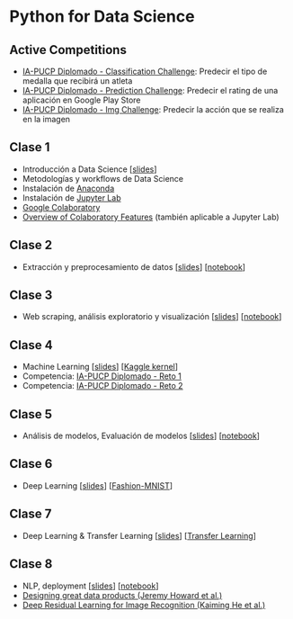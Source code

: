 # Python for Data Science

## Active Competitions
- [IA-PUCP Diplomado - Classification Challenge](https://www.kaggle.com/t/abbb8bc5a86447c6a67348be216006e8): Predecir el tipo de medalla que recibirá un atleta
- [IA-PUCP Diplomado - Prediction Challenge](https://www.kaggle.com/t/b02f9cdc4d7d4414b9f94e3dfb901e09): Predecir el rating de una aplicación en Google Play Store
- [IA-PUCP Diplomado - Img Challenge](https://www.kaggle.com/t/1ad4f046d91e421db1405e23e7336013): Predecir la acción que se realiza en la imagen

## Clase 1
- Introducción a Data Science [[slides](https://docs.google.com/presentation/d/1wrwjn2pkqSVgwV4OekrE955ey9spDm4xhmoqNMMZWGk/edit?usp=sharing)]
- Metodologías y workflows de Data Science
- Instalación de [Anaconda](https://www.anaconda.com/download/) 
- Instalación de [Jupyter Lab](https://jupyterlab.readthedocs.io/en/stable/getting_started/installation.html)
- [Google Colaboratory](https://colab.research.google.com/)
- [Overview of Colaboratory Features](https://colab.research.google.com/notebooks/basic_features_overview.ipynb) (también aplicable a Jupyter Lab)

## Clase 2
- Extracción y preprocesamiento de datos [[slides](https://docs.google.com/presentation/d/1Qhd2D4HCcudEQ658IRvldEs_EgDT3XPUe6GK4rBDTNU/edit?usp=sharing)] [[notebook](https://nbviewer.jupyter.org/github/iapucp/IA-Diplomado/blob/master/Python%20for%20Data%20Science/classes/01%20-%20Extraction.ipynb)] 

## Clase 3
- Web scraping, análisis exploratorio y visualización [[slides](https://docs.google.com/presentation/d/1ykhwrVO4ZaynsUXtuZNmDoQkbS2IYj_KPSaK1Jh96qk/edit?usp=sharing)] [[notebook](https://nbviewer.jupyter.org/github/iapucp/IA-Diplomado/blob/master/Python%20for%20Data%20Science/classes/02%20-%20Visualization.ipynb)] 

## Clase 4
- Machine Learning [[slides](https://docs.google.com/presentation/d/1knNbzGTAe0rYUF1ZcxJChCzWZQ9q71z6a6GNnnOqTDI/edit?usp=sharing)] [[Kaggle kernel](https://www.kaggle.com/robertalonso29/titanic-simple-example?scriptVersionId=19593986)] 
- Competencia: [IA-PUCP Diplomado - Reto 1](https://www.kaggle.com/t/ee3288b171d84b92bc1881a3b791a856)
- Competencia: [IA-PUCP Diplomado - Reto 2](https://www.kaggle.com/t/b5d0833a6fd348e39d80c32bddab61d2)

## Clase 5
- Análisis de modelos, Evaluación de modelos [[slides](https://docs.google.com/presentation/d/1EBPNOf2yFAuMMa67Jr883paU8S3nvGaYZiWDOXcn0AM/edit?usp=sharing)] [[notebook](https://nbviewer.jupyter.org/github/iapucp/IA-Diplomado/blob/master/Python%20for%20Data%20Science/classes/05%20-%20Feature_engineering.ipynb)]

## Clase 6
- Deep Learning [[slides](https://docs.google.com/presentation/d/1EBPNOf2yFAuMMa67Jr883paU8S3nvGaYZiWDOXcn0AM/edit?usp=sharing)] [[Fashion-MNIST](https://nbviewer.jupyter.org/github/iapucp/IA-Diplomado/blob/master/Python%20for%20Data%20Science/notebooks/05%20-%20Images%20and%20Fashion%20MNIST.ipynb)]

## Clase 7
- Deep Learning & Transfer Learning [[slides](https://docs.google.com/presentation/d/1EBPNOf2yFAuMMa67Jr883paU8S3nvGaYZiWDOXcn0AM/edit?usp=sharing)] [[Transfer Learning](https://nbviewer.jupyter.org/github/iapucp/IA-Diplomado/blob/master/Python%20for%20Data%20Science/notebooks/06%20-%20Cats%20and%20Dogs.ipynb)]

## Clase 8
- NLP, deployment [[slides](https://docs.google.com/presentation/d/170pzA1gqY5tLyMqg2-umrvPWZmyZKkk-23-0hLIm-r4/edit?usp=sharing)] [[notebook](http://nbviewer.ipython.org/urls/raw.github.com/iapucp/summer-school-2019/master/notebooks/Clase%2006%20-%20Clasificacion%20de%20Texto.ipynb)]
- [Designing great data products (Jeremy Howard et al.)](https://www.oreilly.com/radar/drivetrain-approach-data-products/)
- [Deep Residual Learning for Image Recognition (Kaiming He et al.)](https://arxiv.org/pdf/1512.03385.pdf)
